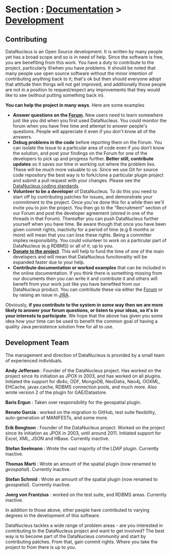 <head><title>Contribute</title></head>

# Section : [Documentation](../index.html) > [Development](index.html)

## Contributing

DataNucleus is an Open Source development. It is written by many people yet has a broad scope and so is in need of help. 
Since the software is free, you are benefiting from this work. You have a duty to contribute to the project, particularly if/when you have problems.
It should be noted that many people use open source software without the minor intention of contributing anything back to it; 
that's ok but then should everyone adopt that attitude then things will not get improved, and additionally those people are not in a position to
request/expect any improvements that they would like to see (without putting something back in).

__You can help the project in many ways__. Here are some examples

* __Answer questions on the [Forum](http://forum.datanucleus.org)__. New users need to learn somewhere just like you did when you first used DataNucleus.
You could monitor the forum when you have free time and attempt to answer people's questions. People will appreciate it even if you don't know all of the answers.
* __Debug problems in the code__ before reporting them on the Forum. You can isolate the issue to a particular area of code even if you don't know the solution, 
and post your findings on the Forum for one of the developers to pick up and progress further. __Better still, contribute updates__ so it saves our time in working 
out where the problem lies. These will be much more valuable to us. Since we use Git for source code repository the best way is to fork/clone a particular 
plugin project and submit a pull request with your changes. Please see the [DataNucleus coding standards](coding_standards.html).
* __Volunteer to be a developer__ of DataNucleus. To do this you need to start off by contributing patches for issues, and demonstrate your commitment to the project.
Once you've done this for a while then we'll invite you to join the project. You then go to the "Recruitment" section of our Forum and post the developer agreement
(stored in one of the threads in that Forum). Thereafter you can push DataNucleus further yourself when you have time. Be aware though that once you have been given
commit rights, inactivity for a period of time (e.g 6 months or more) will mean that you can lose these rights. Being a committer implies responsibility. 
You could volunteer to work on a particular part of DataNucleus (e.g RDBMS) or all of it, up to you.
* __[Donate to the project](../donations.html)__. This will help to fund the time of one of the main developers and will mean that DataNucleus functionality 
will be expanded faster due to your help.
* __Contribute documentation or worked examples__ that can be included in the online documentation. If you think there is something missing from our documents 
then you can write it and contribute it and others will benefit from your work just like you have benefited from our DataNucleus product. You can contribute 
these via either the [Forum](http://forum.datanucleus.org) or by raising an issue in [JIRA](http://issues.datanucleus.org).

Obviously, __if you contribute to the system in some way then we are more likely to answer your forum questions, or listen to your ideas, so it's in your 
interests to participate__. We hope that the above has given you some idea how your time can be used to benefit the common goal of having a quality 
Java persistence solution free for all to use.


## Development Team

The management and direction of DataNucleus is provided by a small team of experienced individuals.

__Andy Jefferson__ : Founder of the DataNucleus project. Has worked on the project since
its initiation as JPOX in 2003, and has worked on all plugins. Initiated the support for db4o, ODF, MongoDB, NeoDatis,
Neo4j, OOXML, EHCache, javax.cache, RDBMS connection pools, and much more. Also wrote version 2 of the plugin for
GAE/Datastore.

__Baris Ergun__ : Taken over responsibility for the geospatial plugin.

__Renato Garcia__ : worked on the migration to GitHub, test suite flexibility, auto-generation of MANIFESTs, and some more.

__Erik Bengtson__ : Founder of the DataNucleus project. Worked on the project since its initiation
as JPOX in 2003, until around 2011. Initiated support for Excel, XML, JSON and HBase. Currently inactive.

__Stefan Seelmann__ : Wrote the vast majority of the LDAP plugin. Currently inactive.

__Thomas Marti__ : Wrote an amount of the spatial plugin (now renamed to _geospatial_). Currently inactive.

__Stefan Schmid__ : Wrote an amount of the spatial plugin (now renamed to _geospatial_). Currently inactive.

__Joerg von Frantzius__ : worked on the test suite, and RDBMS areas. Currently inactive.


In addition to those above, other people have contributed to varying degrees in the development of this software.

DataNucleus tackles a wide range of problem areas - are you interested in contributing to the DataNucleus 
project and want to get involved? The best way is to become part of the DataNucleus community and start 
by contributing patches. From that, gain commit rights. Where you take the project to from there is up to you.
